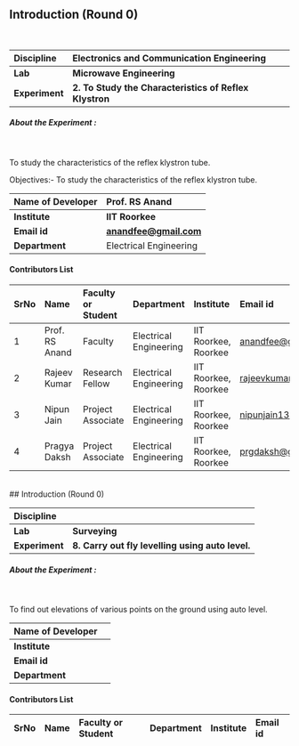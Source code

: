 ## Introduction (Round 0)

<br>

<b>Discipline | <b> Electronics and Communication Engineering
:--|:--|
<b> Lab | <b> Microwave Engineering
<b> Experiment|     <b> 2. To Study the Characteristics of Reflex Klystron

<h5> About the Experiment : </h5> <br>

To study the characteristics of the reflex klystron tube.

Objectives:-  To study the characteristics of the reflex klystron tube.

<b>Name of Developer | <b> Prof. RS Anand
:--|:--|
<b> Institute | <b> IIT Roorkee
<b> Email id|     <b> anandfee@gmail.com
<b> Department | Electrical Engineering

#### Contributors List

SrNo | Name | Faculty or Student | Department| Institute | Email id
:--|:--|:--|:--|:--|:--|
1 | Prof. RS Anand | Faculty | Electrical Engineering | IIT Roorkee, Roorkee | anandfee@gmail.com
2 | Rajeev Kumar | Research Fellow | Electrical Engineering | IIT Roorkee, Roorkee | rajeevkumar.rke@gmail.com
3 | Nipun Jain | Project Associate | Electrical Engineering | IIT Roorkee, Roorkee | nipunjain1305@gmail.com
4 | Pragya Daksh  | Project Associate | Electrical Engineering | IIT Roorkee, Roorkee | prgdaksh@gmail.com

<br>
## Introduction (Round 0)


<br>

<b>Discipline | <b> 
:--|:--|
<b> Lab | <b> Surveying
<b> Experiment|     <b> 8. Carry out fly levelling using auto level.

<h5> About the Experiment : </h5> <br>

To find out elevations of various points on the ground using auto level.


<b>Name of Developer | <b> 
:--|:--|
<b> Institute | <b> 
<b> Email id|     <b> 
<b> Department | 

#### Contributors List

SrNo | Name | Faculty or Student | Department| Institute | Email id
:--|:--|:--|:--|:--|:--|


<br>
